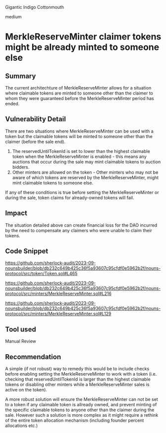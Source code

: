 Gigantic Indigo Cottonmouth

medium

# MerkleReserveMinter claimer tokens might be already minted to someone else

## Summary

The current architechture of MerkleReserveMinter allows for a situation where claimable tokens are minted to someone other than the claimer to whom they were guaranteed before the MerkleReserveMinter period has ended.

## Vulnerability Detail

There are two situations where MerkleReserveMinter can be used with a token but the claimable tokens will be minted to someone other than the claimer (before the sale end).  
1. The reservedUntilTokenId is set to lower than the highest claimable token when the MerkleReserveMinter is enabled - this means any auctions that occur during the sale may mint claimable tokens to auction bidders.
2. Other minters are allowed on the token - Other minters who may not be aware of which tokens are reserved by the MerkleReserveMinter, might mint claimable tokens to someone else.  

If any of these conditions is true before setting the MerkleReserveMinter or during the sale, token claims for already-owned tokens will fail.

## Impact
The situation detailed above can create financial loss for the DAO incurred by the need to compensate any claimers who were unable to claim their tokens.

## Code Snippet

https://github.com/sherlock-audit/2023-09-nounsbuilder/blob/db232c649b425c36f5a93607c95cfdf0e5962b2f/nouns-protocol/src/token/Token.sol#L465

https://github.com/sherlock-audit/2023-09-nounsbuilder/blob/db232c649b425c36f5a93607c95cfdf0e5962b2f/nouns-protocol/src/minters/MerkleReserveMinter.sol#L216

https://github.com/sherlock-audit/2023-09-nounsbuilder/blob/db232c649b425c36f5a93607c95cfdf0e5962b2f/nouns-protocol/src/minters/MerkleReserveMinter.sol#L129

## Tool used

Manual Review

## Recommendation

A simple (if not robust) way to remedy this would be to include checks before enabling setting the MerkleReserveMinter to work with a token (i.e. checking that reservedUntilTokenId is larger than the highest claimable tokens or disabling other minters while a MerkleReserveMinter sales is active on the token).  

A more robust solution will ensure the MerkleReserveMinter can not be set to a token if any claimable token is allready owned, and prevent minting of the specific claimable tokens to anyone other than the claimer during the sale. However such a solution is more complex as it might require a rethink of the entire token allocation mechanism (including founder percent allocations etc.) 
